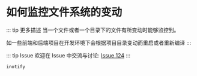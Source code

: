 # 如何监控文件系统的变动

::: tip 更多描述 
 当一个文件或者一个目录下的文件有所变动时能够监控到。

如一些前端和后端项目在开发环境下会根据项目目录变动而重启或者重新编译 
:::

::: tip Issue 
 欢迎在 Issue 中交流与讨论: [Issue 124](https://github.com/shfshanyue/Daily-Question/issues/124) 
:::

`inotify`